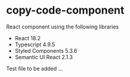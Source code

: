 # copy-code-component

React component using the following libraries

- React 18.2
- Typescript 4.9.5
- Styled Components 5.3.6
- Semantic UI React 2.1.3

Test file to be added
...
